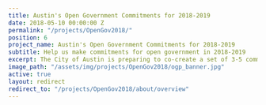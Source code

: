 ```yaml
---
title: Austin's Open Government Commitments for 2018-2019
date: 2018-05-10 00:00:00 Z
permalink: "/projects/OpenGov2018/"
position: 6
project_name: Austin's Open Government Commitments for 2018-2019
subtitle: Help us make commitments for open government in 2018-2019
excerpt: The City of Austin is preparing to co-create a set of 3-5 commitments to improve transparency and civic engagement, as part of our membership in the international Open Government Partnership.
image_path: "/assets/img/projects/OpenGov2018/ogp_banner.jpg"
active: true
layout: redirect
redirect_to: "/projects/OpenGov2018/about/overview"
---
```

